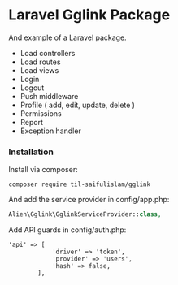 # Laravel Gglink Package

And example of a Laravel package.

- Load controllers
- Load routes
- Load views
- Login
- Logout
- Push middleware
- Profile ( add, edit, update, delete )
- Permissions
- Report
- Exception handler

### Installation

Install via composer:

```
composer require til-saifulislam/gglink
```

And add the service provider in config/app.php:

```php
Alien\Gglink\GglinkServiceProvider::class,
```

Add API guards in config/auth.php:

```
'api' => [
            'driver' => 'token',
            'provider' => 'users',
            'hash' => false,
        ],
```
